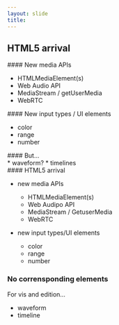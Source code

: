 ```yaml
---
layout: slide
title: 
---
```


## HTML5 arrival

<div markdown="1" class="fragment">
#### New media APIs

* HTMLMediaElement(s)
* Web Audio API
* MediaStream / getUserMedia
* WebRTC
</div>


<div markdown="1" class="fragment">
#### New input types / UI elements

* color 
* range
* number
</div>
<div markdown="1" class="fragment">
#### But...
</div>
<div markdown="1" class="fragment">
* waveform?
* timelines
</div>


<aside class="notes" markdown="1">
#### HTML5 arrival

* new media APIs
	* HTMLMediaElement(s)
	* Web Audipo API
	* MediaStream / GetuserMedia
	* WebRTC

* new input types/UI elements
	* color 
	* range
	* number


### No corrensponding elements

For vis and edition…

* waveform
* timeline

</aside>